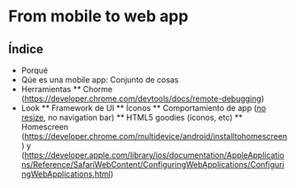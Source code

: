 # From mobile to web app

## Índice
* Porqué
* Qúe es una mobile app: Conjunto de cosas
* Herramientas
** Chorme (https://developer.chrome.com/devtools/docs/remote-debugging)
* Look
** Framework de UI
** Íconos
** Comportamiento de app ([no resize](http://stackoverflow.com/a/11689448), no navigation bar)
** HTML5 goodies (íconos, etc)
** Homescreen (https://developer.chrome.com/multidevice/android/installtohomescreen) y (https://developer.apple.com/library/ios/documentation/AppleApplications/Reference/SafariWebContent/ConfiguringWebApplications/ConfiguringWebApplications.html)
